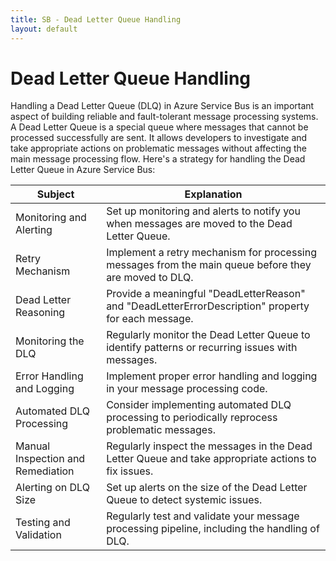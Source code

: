 ```yaml
---
title: SB - Dead Letter Queue Handling
layout: default
---
```

# Dead Letter Queue Handling

Handling a Dead Letter Queue (DLQ) in Azure Service Bus is an important aspect of building reliable and fault-tolerant message processing systems. A Dead Letter Queue is a special queue where messages that cannot be processed successfully are sent. It allows developers to investigate and take appropriate actions on problematic messages without affecting the main message processing flow. Here's a strategy for handling the Dead Letter Queue in Azure Service Bus:

| Subject| Explanation |
|-|-|
| Monitoring and Alerting            | Set up monitoring and alerts to notify you when messages are moved to the Dead Letter Queue.        |
| Retry Mechanism                    | Implement a retry mechanism for processing messages from the main queue before they are moved to DLQ.|
| Dead Letter Reasoning              | Provide a meaningful "DeadLetterReason" and "DeadLetterErrorDescription" property for each message.  |
| Monitoring the DLQ                 | Regularly monitor the Dead Letter Queue to identify patterns or recurring issues with messages.     |
| Error Handling and Logging         | Implement proper error handling and logging in your message processing code.                         |
| Automated DLQ Processing           | Consider implementing automated DLQ processing to periodically reprocess problematic messages.       |
| Manual Inspection and Remediation  | Regularly inspect the messages in the Dead Letter Queue and take appropriate actions to fix issues.  |
| Alerting on DLQ Size               | Set up alerts on the size of the Dead Letter Queue to detect systemic issues.                        |
| Testing and Validation             | Regularly test and validate your message processing pipeline, including the handling of DLQ.         |

